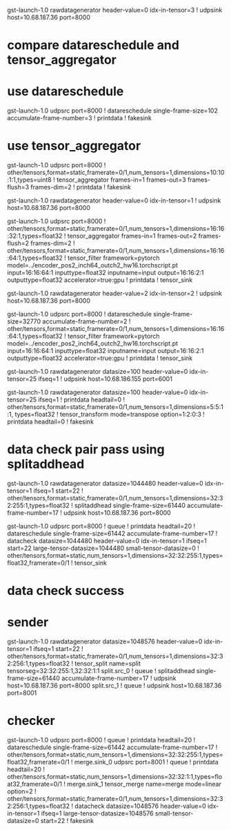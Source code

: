 gst-launch-1.0 rawdatagenerator header-value=0 idx-in-tensor=3 !  udpsink host=10.68.187.36 port=8000

# compare datareschedule and tensor_aggregator
# use datareschedule
gst-launch-1.0 udpsrc port=8000 ! datareschedule single-frame-size=102 accumulate-frame-number=3 ! printdata ! fakesink

# use tensor_aggregator
gst-launch-1.0 udpsrc port=8000 ! other/tensors,format=static,framerate=0/1,num_tensors=1,dimensions=10:10:1:1,types=uint8 ! tensor_aggregator frames-in=1 frames-out=3 frames-flush=3 frames-dim=2 ! printdata ! fakesink



gst-launch-1.0 rawdatagenerator header-value=0 idx-in-tensor=1 !  udpsink host=10.68.187.36 port=8000

gst-launch-1.0 udpsrc port=8000 ! other/tensors,format=static,framerate=0/1,num_tensors=1,dimensions=16:16:32:1,types=float32 ! tensor_aggregator frames-in=1 frames-out=2 frames-flush=2 frames-dim=2 ! other/tensors,format=static,framerate=0/1,num_tensors=1,dimensions=16:16:64:1,types=float32 ! tensor_filter framework=pytorch model=../encoder_pos2_inch64_outch2_hw16.torchscript.pt input=16:16:64:1 inputtype=float32 inputname=input output=16:16:2:1 outputtype=float32 accelerator=true:gpu ! printdata ! tensor_sink


gst-launch-1.0 rawdatagenerator header-value=2 idx-in-tensor=2 !  udpsink host=10.68.187.36 port=8000

gst-launch-1.0 udpsrc port=8000 ! datareschedule single-frame-size=32770 accumulate-frame-number=2 ! other/tensors,format=static,framerate=0/1,num_tensors=1,dimensions=16:16:64:1,types=float32 ! tensor_filter framework=pytorch model=../encoder_pos2_inch64_outch2_hw16.torchscript.pt input=16:16:64:1 inputtype=float32 inputname=input output=16:16:2:1 outputtype=float32 accelerator=true:gpu ! printdata ! tensor_sink





gst-launch-1.0 rawdatagenerator datasize=100  header-value=0 idx-in-tensor=25 ifseq=1  ! udpsink host=10.68.186.155 port=6001



gst-launch-1.0 rawdatagenerator datasize=100  header-value=0 idx-in-tensor=25 ifseq=1  ! printdata headtail=0   ! other/tensors,format=static,framerate=0/1,num_tensors=1,dimensions=5:5:1:1, types=float32 !  tensor_transform mode=transpose option=1:2:0:3  ! printdata headtail=0 ! fakesink




# data check pair pass using splitaddhead
gst-launch-1.0 rawdatagenerator datasize=1044480  header-value=0 idx-in-tensor=1 ifseq=1 start=22 ! other/tensors,format=static,framerate=0/1,num_tensors=1,dimensions=32:32:255:1,types=float32 ! splitaddhead single-frame-size=61440 accumulate-frame-number=17 !  udpsink host=10.68.187.36 port=8000

gst-launch-1.0 udpsrc port=8000 ! queue  ! printdata headtail=20 ! datareschedule single-frame-size=61442 accumulate-frame-number=17 !   datacheck datasize=1044480  header-value=0 idx-in-tensor=1 ifseq=1 start=22 large-tensor-datasize=1044480 small-tensor-datasize=0 ! other/tensors,format=static,num_tensors=1,dimensions=32:32:255:1,types=float32,framerate=0/1 !  tensor_sink





# data check success
# sender
gst-launch-1.0 rawdatagenerator datasize=1048576  header-value=0 idx-in-tensor=1 ifseq=1 start=22 ! other/tensors,format=static,framerate=0/1,num_tensors=1,dimensions=32:32:256:1,types=float32 ! tensor_split name=split tensorseg=32:32:255:1,32:32:1:1 split.src_0 ! queue ! splitaddhead single-frame-size=61440 accumulate-frame-number=17 ! udpsink host=10.68.187.36 port=8000  split.src_1 ! queue ! udpsink host=10.68.187.36 port=8001

# checker
gst-launch-1.0 udpsrc port=8000 ! queue ! printdata headtail=20 ! datareschedule single-frame-size=61442 accumulate-frame-number=17  ! other/tensors,format=static,num_tensors=1,dimensions=32:32:255:1,types=float32,framerate=0/1 ! merge.sink_0 
udpsrc port=8001 ! queue ! printdata headtail=20  ! other/tensors,format=static,num_tensors=1,dimensions=32:32:1:1,types=float32,framerate=0/1 ! merge.sink_1 
tensor_merge name=merge mode=linear option=2 ! other/tensors,format=static,framerate=0/1,num_tensors=1,dimensions=32:32:256:1,types=float32 !  datacheck datasize=1048576  header-value=0 idx-in-tensor=1 ifseq=1 large-tensor-datasize=1048576 small-tensor-datasize=0 start=22 ! fakesink